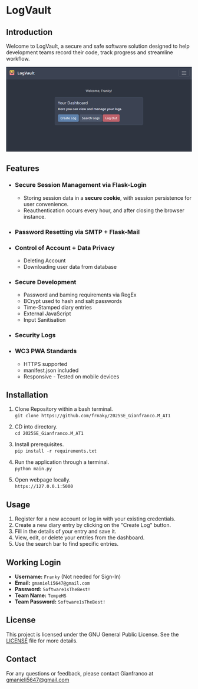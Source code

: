 # LogVault

## Introduction

Welcome to LogVault, a secure and safe software solution designed to help development teams record their code, track progress and streamline workflow.

![Screencap of dashboard](/static/images/cap1.png?raw=true)

## Features

- ### Secure Session Management via Flask-Login
  - Storing session data in a **secure cookie**, with session persistence for user convenience.
  - Reauthentication occurs every hour, and after closing the browser instance.
- ### Password Resetting via SMTP + Flask-Mail
- ### Control of Account + Data Privacy
  - Deleting Account
  - Downloading user data from database
- ### Secure Development
  - Password and baming requirements via RegEx
  - BCrypt used to hash and salt passwords
  - Time-Stamped diary entries
  - External JavaScript
  - Input Sanitisation
- ### Security Logs
- ### WC3 PWA Standards
  - HTTPS supported
  - manifest.json included
  - Responsive - Tested on mobile devices

## Installation

1. Clone Repository within a bash terminal.\
   `git clone https://github.com/frnaky/2025SE_Gianfranco.M_AT1`

2. CD into directory.\
   `cd 2025SE_Gianfranco.M_AT1`

3. Install prerequisites.\
   `pip install -r requirements.txt`

4. Run the application through a terminal.\
   `python main.py`

5. Open webpage locally.\
   `https://127.0.0.1:5000`

## Usage

1. Register for a new account or log in with your existing credentials.
2. Create a new diary entry by clicking on the "Create Log" button.
3. Fill in the details of your entry and save it.
4. View, edit, or delete your entries from the dashboard.
5. Use the search bar to find specific entries.

## Working Login

- **Username:** `Franky` (Not needed for Sign-In)
- **Email:** `gmanieli5647@gmail.com`
- **Password:** `Software1sTheBest!`
- **Team Name:** `TempeHS`
- **Team Password:** `Software1sTheBest!`

## License

This project is licensed under the GNU General Public License. See the [LICENSE](LICENSE) file for more details.

## Contact

For any questions or feedback, please contact Gianfranco at gmanieli5647@gmail.com
